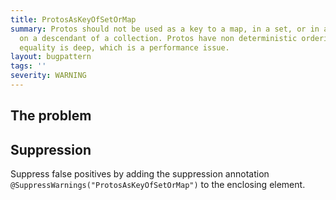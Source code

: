 ```yaml
---
title: ProtosAsKeyOfSetOrMap
summary: Protos should not be used as a key to a map, in a set, or in a contains method
  on a descendant of a collection. Protos have non deterministic ordering and proto
  equality is deep, which is a performance issue.
layout: bugpattern
tags: ''
severity: WARNING
---
```


<!--
*** AUTO-GENERATED, DO NOT MODIFY ***
To make changes, edit the @BugPattern annotation or the explanation in docs/bugpattern.
-->


## The problem


## Suppression
Suppress false positives by adding the suppression annotation `@SuppressWarnings("ProtosAsKeyOfSetOrMap")` to the enclosing element.
